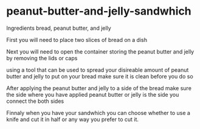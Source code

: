# peanut-butter-and-jelly-sandwhich

Ingredients bread, peanut butter, and jelly

First you will need to place two slices of bread on a dish

Next you will need to open the container storing the peanut butter and jelly by removing the lids or caps

using a tool that can be used to spread your disireable amount of peanut butter and jelly to put on your bread make sure it is clean before you do so

After applying the peanut butter and jelly to a side of the bread make sure the side where you have applied peanut butter or jelly is the side you connect the both sides

Finnaly when you have your sandwhich you can choose whether to use a knife and cut it in half or any way you prefer to cut it.
